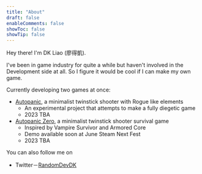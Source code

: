 ```yaml
---
title: "About"
draft: false
enableComments: false
showToc: false
showTip: false
---
```


Hey there! I'm DK Liao (廖得凱).

I've been in game industry for quite a while but haven't involved in the Development side at all. So I figure it would be cool if I can make my own game.

Currently developing two games at once:

- [Autopanic](https://store.steampowered.com/app/1274830/_/), a minimalist twinstick shooter with Rogue like elements
    - An experimental project that attempts to make a fully diegetic game
    - 2023 TBA
- [Autopanic Zero](https://store.steampowered.com/app/1423670/_/), a minimalist twinstick shooter survival game 
    - Inspired by Vampire Survivor and Armored Core
    - Demo available soon at June Steam Next Fest
    - 2023 TBA

You can also follow me on 

- Twitter－[RandomDevDK](https://twitter.com/RandomDevDK)